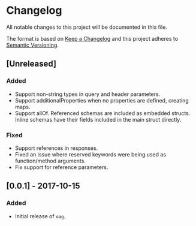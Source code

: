 # Changelog
All notable changes to this project will be documented in this file.

The format is based on [Keep a Changelog](http://keepachangelog.com/en/1.0.0/)
and this project adheres to [Semantic Versioning](http://semver.org/spec/v2.0.0.html).

## [Unreleased]

### Added
- Support non-string types in query and header parameters.
- Support additionalProperties when no properties are defined, creating maps.
- Support allOf. Referenced schemas are included as embedded structs. Inline
  schemas have their fields included in the main struct directly.

### Fixed
- Support references in responses.
- Fixed an issue where reserved keywords were being used as function/method
  arguments.
- Fix support for reference parameters.

## [0.0.1] - 2017-10-15

### Added
- Initial release of `oag`.
